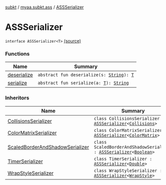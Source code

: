 [subkt](../../index.md) / [myaa.subkt.ass](../index.md) / [ASSSerializer](./index.md)

# ASSSerializer

`interface ASSSerializer<T>` [(source)](https://github.com/Myaamori/SubKt/blob/0.1.13/src/main/kotlin/myaa/subkt/ass/parser.kt#L702)

### Functions

| Name | Summary |
|---|---|
| [deserialize](deserialize.md) | `abstract fun deserialize(s: `[`String`](https://kotlinlang.org/api/latest/jvm/stdlib/kotlin/-string/index.html)`): `[`T`](index.md#T) |
| [serialize](serialize.md) | `abstract fun serialize(a: `[`T`](index.md#T)`): `[`String`](https://kotlinlang.org/api/latest/jvm/stdlib/kotlin/-string/index.html) |

### Inheritors

| Name | Summary |
|---|---|
| [CollisionsSerializer](../-collisions-serializer/index.md) | `class CollisionsSerializer : `[`ASSSerializer`](./index.md)`<`[`Collisions`](../-collisions/index.md)`>` |
| [ColorMatrixSerializer](../-color-matrix-serializer/index.md) | `class ColorMatrixSerializer : `[`ASSSerializer`](./index.md)`<`[`ColorMatrix`](../-color-matrix/index.md)`>` |
| [ScaledBorderAndShadowSerializer](../-scaled-border-and-shadow-serializer/index.md) | `class ScaledBorderAndShadowSerializer : `[`ASSSerializer`](./index.md)`<`[`Boolean`](https://kotlinlang.org/api/latest/jvm/stdlib/kotlin/-boolean/index.html)`>` |
| [TimerSerializer](../-timer-serializer/index.md) | `class TimerSerializer : `[`ASSSerializer`](./index.md)`<`[`Double`](https://kotlinlang.org/api/latest/jvm/stdlib/kotlin/-double/index.html)`>` |
| [WrapStyleSerializer](../-wrap-style-serializer/index.md) | `class WrapStyleSerializer : `[`ASSSerializer`](./index.md)`<`[`WrapStyle`](../-wrap-style/index.md)`>` |
